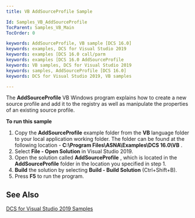 ```yaml
---
title: VB AddSourceProfile Sample

Id: Samples_VB_AddSourceProfile
TocParent: Samples_VB_Main
TocOrder: 0

keywords: AddSourceProfile, VB sample [DCS 16.0]
keywords: examples, DCS for Visual Studio 2019
keywords: examples [DCS 16.0 call/parm
keywords: examples [DCS 16.0 AddSourceProfile
keywords: VB samples, DCS for Visual Studio 2019
keywords: samples, AddSourceProfile [DCS 16.0]
keywords: DCS for Visual Studio 2019, VB samples

---
```


The **AddSourceProfile** VB Windows program explains how to create a new source profile and add it to the registry as well as manipulate the properties of an existing source profile.

**To run this sample** 
1. Copy the **AddSourceProfile**  example folder from the **VB** 
					language folder to your local application working folder.  The folder can 
					be found at the following location - **C:\Program Files\ASNA\Examples\DCS 
					16.0\VB** .
2. Select **File - Open Solution** 
				in Visual Studio 2019.
3. Open the solution called **AddSourceProfile** , which is 
					located in the **AddSourceProfile** 
				folder in the location you specified in step 1.
4. **Build**  the solution by selecting **Build - Build Solution** 
				(Ctrl+Shift+B).
5. Press **F5**  to run the program.

## See Also

[DCS for Visual Studio 2019 Samples](samples-main.html)
